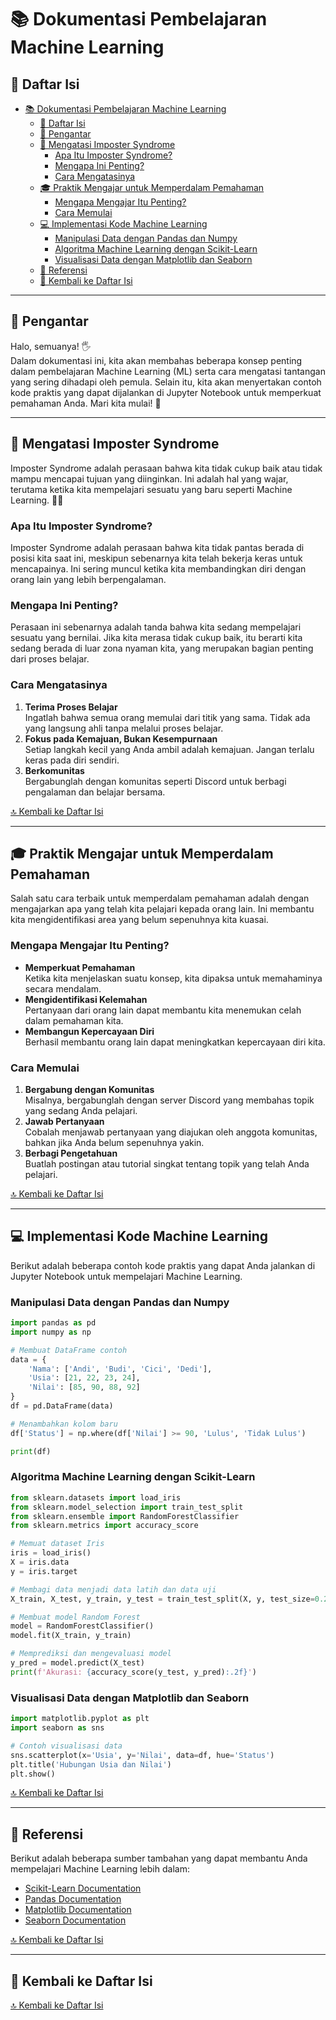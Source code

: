 
# 📚 Dokumentasi Pembelajaran Machine Learning

## 📑 Daftar Isi
- [📚 Dokumentasi Pembelajaran Machine Learning](#-dokumentasi-pembelajaran-machine-learning)
  - [📑 Daftar Isi](#-daftar-isi)
  - [🌟 Pengantar](#-pengantar)
  - [🧠 Mengatasi Imposter Syndrome](#-mengatasi-imposter-syndrome)
    - [Apa Itu Imposter Syndrome?](#apa-itu-imposter-syndrome)
    - [Mengapa Ini Penting?](#mengapa-ini-penting)
    - [Cara Mengatasinya](#cara-mengatasinya)
  - [🎓 Praktik Mengajar untuk Memperdalam Pemahaman](#-praktik-mengajar-untuk-memperdalam-pemahaman)
    - [Mengapa Mengajar Itu Penting?](#mengapa-mengajar-itu-penting)
    - [Cara Memulai](#cara-memulai)
  - [💻 Implementasi Kode Machine Learning](#-implementasi-kode-machine-learning)
    - [Manipulasi Data dengan Pandas dan Numpy](#manipulasi-data-dengan-pandas-dan-numpy)
    - [Algoritma Machine Learning dengan Scikit-Learn](#algoritma-machine-learning-dengan-scikit-learn)
    - [Visualisasi Data dengan Matplotlib dan Seaborn](#visualisasi-data-dengan-matplotlib-dan-seaborn)
  - [📖 Referensi](#-referensi)
  - [🔄 Kembali ke Daftar Isi](#-kembali-ke-daftar-isi)

---

## 🌟 Pengantar

Halo, semuanya! 🖐️  
Dalam dokumentasi ini, kita akan membahas beberapa konsep penting dalam pembelajaran Machine Learning (ML) serta cara mengatasi tantangan yang sering dihadapi oleh pemula. Selain itu, kita akan menyertakan contoh kode praktis yang dapat dijalankan di Jupyter Notebook untuk memperkuat pemahaman Anda. Mari kita mulai! 🚀

---

## 🧠 Mengatasi Imposter Syndrome

Imposter Syndrome adalah perasaan bahwa kita tidak cukup baik atau tidak mampu mencapai tujuan yang diinginkan. Ini adalah hal yang wajar, terutama ketika kita mempelajari sesuatu yang baru seperti Machine Learning. 🧑‍💻  

### Apa Itu Imposter Syndrome?  
Imposter Syndrome adalah perasaan bahwa kita tidak pantas berada di posisi kita saat ini, meskipun sebenarnya kita telah bekerja keras untuk mencapainya. Ini sering muncul ketika kita membandingkan diri dengan orang lain yang lebih berpengalaman.  

### Mengapa Ini Penting?  
Perasaan ini sebenarnya adalah tanda bahwa kita sedang mempelajari sesuatu yang bernilai. Jika kita merasa tidak cukup baik, itu berarti kita sedang berada di luar zona nyaman kita, yang merupakan bagian penting dari proses belajar.  

### Cara Mengatasinya  
1. **Terima Proses Belajar**  
   Ingatlah bahwa semua orang memulai dari titik yang sama. Tidak ada yang langsung ahli tanpa melalui proses belajar.  
2. **Fokus pada Kemajuan, Bukan Kesempurnaan**  
   Setiap langkah kecil yang Anda ambil adalah kemajuan. Jangan terlalu keras pada diri sendiri.  
3. **Berkomunitas**  
   Bergabunglah dengan komunitas seperti Discord untuk berbagi pengalaman dan belajar bersama.  

[🔝 Kembali ke Daftar Isi](#-daftar-isi)

---

## 🎓 Praktik Mengajar untuk Memperdalam Pemahaman

Salah satu cara terbaik untuk memperdalam pemahaman adalah dengan mengajarkan apa yang telah kita pelajari kepada orang lain. Ini membantu kita mengidentifikasi area yang belum sepenuhnya kita kuasai.  

### Mengapa Mengajar Itu Penting?  
- **Memperkuat Pemahaman**  
  Ketika kita menjelaskan suatu konsep, kita dipaksa untuk memahaminya secara mendalam.  
- **Mengidentifikasi Kelemahan**  
  Pertanyaan dari orang lain dapat membantu kita menemukan celah dalam pemahaman kita.  
- **Membangun Kepercayaan Diri**  
  Berhasil membantu orang lain dapat meningkatkan kepercayaan diri kita.  

### Cara Memulai  
1. **Bergabung dengan Komunitas**  
   Misalnya, bergabunglah dengan server Discord yang membahas topik yang sedang Anda pelajari.  
2. **Jawab Pertanyaan**  
   Cobalah menjawab pertanyaan yang diajukan oleh anggota komunitas, bahkan jika Anda belum sepenuhnya yakin.  
3. **Berbagi Pengetahuan**  
   Buatlah postingan atau tutorial singkat tentang topik yang telah Anda pelajari.  

[🔝 Kembali ke Daftar Isi](#-daftar-isi)

---

## 💻 Implementasi Kode Machine Learning

Berikut adalah beberapa contoh kode praktis yang dapat Anda jalankan di Jupyter Notebook untuk mempelajari Machine Learning.  

### Manipulasi Data dengan Pandas dan Numpy  
```python
import pandas as pd
import numpy as np

# Membuat DataFrame contoh
data = {
    'Nama': ['Andi', 'Budi', 'Cici', 'Dedi'],
    'Usia': [21, 22, 23, 24],
    'Nilai': [85, 90, 88, 92]
}
df = pd.DataFrame(data)

# Menambahkan kolom baru
df['Status'] = np.where(df['Nilai'] >= 90, 'Lulus', 'Tidak Lulus')

print(df)
```

### Algoritma Machine Learning dengan Scikit-Learn  
```python
from sklearn.datasets import load_iris
from sklearn.model_selection import train_test_split
from sklearn.ensemble import RandomForestClassifier
from sklearn.metrics import accuracy_score

# Memuat dataset Iris
iris = load_iris()
X = iris.data
y = iris.target

# Membagi data menjadi data latih dan data uji
X_train, X_test, y_train, y_test = train_test_split(X, y, test_size=0.2, random_state=42)

# Membuat model Random Forest
model = RandomForestClassifier()
model.fit(X_train, y_train)

# Memprediksi dan mengevaluasi model
y_pred = model.predict(X_test)
print(f'Akurasi: {accuracy_score(y_test, y_pred):.2f}')
```

### Visualisasi Data dengan Matplotlib dan Seaborn  
```python
import matplotlib.pyplot as plt
import seaborn as sns

# Contoh visualisasi data
sns.scatterplot(x='Usia', y='Nilai', data=df, hue='Status')
plt.title('Hubungan Usia dan Nilai')
plt.show()
```

[🔝 Kembali ke Daftar Isi](#-daftar-isi)

---

## 📖 Referensi

Berikut adalah beberapa sumber tambahan yang dapat membantu Anda mempelajari Machine Learning lebih dalam:  
- [Scikit-Learn Documentation](https://scikit-learn.org/stable/)  
- [Pandas Documentation](https://pandas.pydata.org/docs/)  
- [Matplotlib Documentation](https://matplotlib.org/stable/contents.html)  
- [Seaborn Documentation](https://seaborn.pydata.org/)  

[🔝 Kembali ke Daftar Isi](#-daftar-isi)

---

## 🔄 Kembali ke Daftar Isi

[🔝 Kembali ke Daftar Isi](#-daftar-isi)
